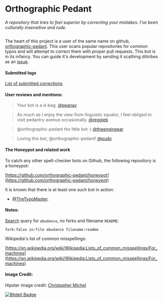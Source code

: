 # Orthographic Pedant
_A repository that tries to feel superior by correcting your mistakes._
_I've been culturally insensitive and rude._
  
<p align="center"><img src="https://raw.githubusercontent.com/thoppe/orthographic-pedant/master/images/hipster.jpg?raw=true" alt=""/></p>

The heart of this project is a user of the same name on github, [orthographic-pedant](https://github.com/orthographic-pedant).
This user scans popular repositories for common typos and will attempt to correct them with proper pull requests.
This bot is in its infancy. You can guide it's development by sending it scathing ditiribes as an [issue](https://github.com/thoppe/orthographic-pedant/issues/new).

#### Submitted logs

[List of submitted corrections](logs/submitted.log)

#### User reviews and mentions:

>  Your bot is a d-bag. [@peanav](https://github.com/peanav/LESS-Presentation/pull/1)

> As much as I enjoy the view from linguistic squalor, I feel obliged to visit pedantry avenue occasionally. [@reggieb](https://github.com/reggieb/indulgence/pull/2)

> @orthographic-pedant thx little bot :) [@theengineear](https://github.com/plotly/postMessage-API/pull/2)

> Loving this bot, @orthographic-pedant! [@pudo](https://github.com/pudo/apikit/pull/1#issuecomment-143965254)

#### The Honeypot and related work

To catch any other spell-checker bots on Github, the following repository is a honeypot:
  
[https://github.com/orthographic-pedant/honeypot](https://github.com/orthographic-pedant/honeypot)
  
It is known that there is at least one such bot in action:

+ [@TheTypoMaster](https://github.com/TheTypoMaster).  

#### Notes:

[Search](https://github.com/search?utf8=%E2%9C%93&q=fork%3Afalse+in%3Afile+abudance+filename%3Areadme&type=Code&ref=searchresults) query for `abudance`, no forks and filename `README`:

    fork:false in:file abudance filename:readme

Wikipedia's list of common misspellings:

[https://en.wikipedia.org/wiki/Wikipedia:Lists_of_common_misspellings/For_machines](https://en.wikipedia.org/wiki/Wikipedia:Lists_of_common_misspellings/For_machines)

#### Image Credit:

Hipster image credit: [Christopher Michel](https://flic.kr/p/fn9wCy)






[![Bitdeli Badge](https://d2weczhvl823v0.cloudfront.net/thoppe/orthographic-pedant/trend.png)](https://bitdeli.com/free "Bitdeli Badge")

